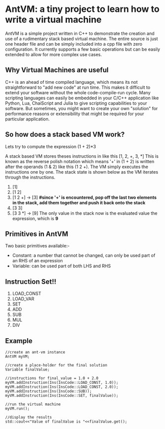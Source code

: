 # AntVM: a tiny project to learn how to write a virtual machine

AntVM is a simple project written in C++ to demonstrate the creation and use of a rudimentary stack based virtual machine. The entire source is just one header file and can be simply included into a cpp file with zero configuration. It currently supports a few basic operations but can be easily extended to allow for more complex use cases. 


## Why Virtual Machines are useful

C++ is an ahead of time compiled language, which means its not straightforward to "add new code" at run time. This makes it difficult to extend your software without the whole code-compile-run cycle. Many scripting languages can easily be embedded in your C/C++ application like Python, Lua, ChaiScript and Julia to give scripting capabilities to your software. But sometimes, you might want to create your own "solution" for performance reasons or extensibility that might be required for your particular application.

## So how does a stack based VM work?

Lets try to compute the expression  (1 + 2)*3

A stack based VM stores theses instructions in like this [1, 2, +, 3, *]
This is known as the reverse polish notation which means '+' in (1 + 2) is written after the operands (1 & 2) like this (1 2 +). The VM simply executes the instructions one by one. The stack state is shown below as the VM iterates through the instructions.

 1. [1] 
 2. [1 2]
 3. [1 2 +] -> [3] **#since '+' is encountered, pop off the last two elements in the stack, add them together and push it back onto the stack**
 4. [3 3]
 5. [3 3 *] -> [9]
The only value in the stack now is the evaluated value the expression, which is **9**

## Primitives in AntVM
Two basic primitives available:-
	

 - Constant: a number that cannot be changed, can only be used part of an RHS of an expression
 - Variable: can be used part of both LHS and RHS

## Instruction Set!!

 1. LOAD_CONST
 2. LOAD_VAR
 3. SET
 4. ADD
 5. SUB
 6. MUL
 7. DIV

## Example

    //create an ant-vm instance
    AntVM myVM;

    //create a place-holder for the final solution
    Variable finalValue;

    //instructions for final_value = 1.0 + 2.0
    myVM.addInstruction(Ins(InsCode::LOAD_CONST, 1.0));
    myVM.addInstruction(Ins(InsCode::LOAD_CONST, 2.0));
    myVM.addInstruction(Ins(InsCode::SUB));
    myVM.addInstruction(Ins(InsCode::SET, finalValue));

    //run the virtual machine
    myVM.run();

    //display the results
    std::cout<<"Value of finalValue is "<<finalValue.get();
